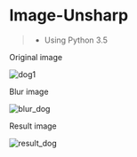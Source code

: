 # Image-Unsharp
>- Using Python 3.5


Original image

![dog1](https://user-images.githubusercontent.com/12807657/55573916-bdc5f700-573d-11e9-8882-90040f198629.jpg)




Blur image

![blur_dog](https://user-images.githubusercontent.com/12807657/55573930-c28aab00-573d-11e9-86b8-0aef3c265856.jpg)




Result image

![result_dog](https://user-images.githubusercontent.com/12807657/55573938-c4ed0500-573d-11e9-9ac1-17af106fa846.jpg)
